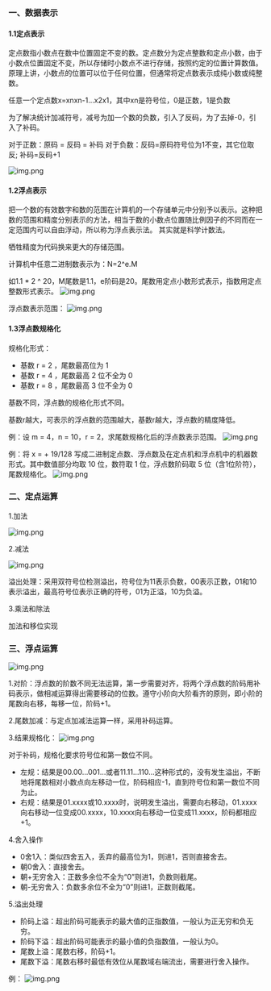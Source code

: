 ### 一、数据表示

#### 1.1定点表示

定点数指小数点在数中位置固定不变的数。定点数分为定点整数和定点小数，由于小数点位置固定不变，所以存储时小数点不进行存储，按照约定的位置计算数值。原理上讲，小数点的位置可以位于任何位置，但通常将定点数表示成纯小数或纯整数。

任意一个定点数x=xnxn-1…x2x1，其中xn是符号位，0是正数，1是负数

为了解决统计加减符号，减号为加一个数的负数，引入了反码，为了去掉-0，引入了补码。

对于正数：原码 = 反码 = 补码 
对于负数：反码=原码符号位为1不变，其它位取反; 补码=反码+1

![img.png](images/5/5.1.png)

#### 1.2浮点表示

把一个数的有效数字和数的范围在计算机的一个存储单元中分别予以表示。这种把数的范围和精度分别表示的方法，相当于数的小数点位置随比例因子的不同而在一定范围内可以自由浮动，所以称为浮点表示法。
其实就是科学计数法。

牺牲精度为代码换来更大的存储范围。

计算机中任意二进制数表示为：N=2^e.M

如1.1 * 2 ^ 20，M尾数是1.1，e阶码是20。尾数用定点小数形式表示，指数用定点整数形式表示。
![img.png](images/5/5.2.png)

浮点数表示范围：
![img.png](images/5/5.3.png)

#### 1.3浮点数规格化

规格化形式：
- 基数 r = 2 ，尾数最高位为 1
- 基数 r = 4 ，尾数最高 2 位不全为 0 
- 基数 r = 8 ，尾数最高 3 位不全为 0

基数不同，浮点数的规格化形式不同。

基数r越大，可表示的浮点数的范围越大，基数r越大，浮点数的精度降低。

例：设 m = 4，n = 10，r = 2，求尾数规格化后的浮点数表示范围。
![img.png](images/5/5.4.png)

例：将 x = + 19/128 写成二进制定点数、浮点数及在定点机和浮点机中的机器数形式。其中数值部分均取 10 位，数符取 1 位，浮点数阶码取 5 位（含1位阶符），尾数规格化。
![img.png](images/5/5.5.png)

### 二、定点运算

1.加法

![img.png](images/5/5.6.png)

2.减法

![img.png](images/5/5.7.png)

溢出处理：采用双符号位检测溢出，符号位为11表示负数，00表示正数，01和10表示溢出，最高符号位表示正确的符号，01为正溢，10为负溢。

3.乘法和除法

加法和移位实现

### 三、浮点运算

![img.png](images/5/5.8.png)

1.对阶：浮点数的阶数不同无法运算，第一步需要对齐，将两个浮点数的阶码用补码表示，做相减运算得出需要移动的位数。遵守小阶向大阶看齐的原则，即小阶的尾数向右移，每移一位，阶码+1。

2.尾数加减：与定点加减法运算一样，采用补码运算。

3.结果规格化：
![img.png](images/5/5.9.png)

对于补码，规格化要求符号位和第一数位不同。
- 左规：结果是00.00…001…或者11.11…110…这种形式的，没有发生溢出，不断地将尾数相对小数点向左移动一位，阶码相应-1，直到符号位和第一数位不同为止。
- 右规：结果是01.xxxx或10.xxxx时，说明发生溢出，需要向右移动，01.xxxx向右移动一位变成00.xxxx，10.xxxx向右移动一位变成11.xxxx，阶码都相应+1。

4.舍入操作

- 0舍1入：类似四舍五入，丢弃的最高位为1，则进1，否则直接舍去。
- 朝0舍入：直接舍去。
- 朝+无穷舍入：正数多余位不全为“0”则进1，负数则截尾。
- 朝-无穷舍入：负数多余位不全为“0”则进1，正数则截尾。

5.溢出处理

- 阶码上溢：超出阶码可能表示的最大值的正指数值，一般认为正无穷和负无穷。
- 阶码下溢：超出阶码可能表示的最小值的负指数值，一般认为0。
- 尾数上溢：尾数右移，阶码+1。
- 尾数下溢：尾数右移时最低有效位从尾数域右端流出，需要进行舍入操作。

例：
![img.png](images/5/5.10.png)























